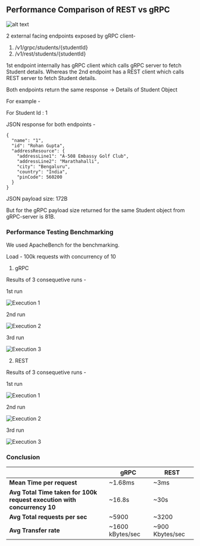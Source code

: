 ## Performance Comparison of REST vs gRPC

![alt text](Architecture.png "Architecture")

2 external facing endpoints exposed by gRPC client-

1. /v1/grpc/students/{studentId}
2. /v1/rest/students/{studentId}

1st endpoint internally has gRPC client which calls gRPC server to fetch Student details. Whereas the 2nd endpoint has a REST client which calls REST server to fetch Student details.

Both endpoints return the same response -> Details of Student Object

For example -

For Student Id : 1

JSON response for both endpoints -

```mermaid
{
  "name": "1",
  "id": "Rohan Gupta",
  "addressResource": {
    "addressLine1": "A-508 Embassy Golf Club",
    "addressLine2": "Marathahalli",
    "city": "Bengaluru",
    "country": "India",
    "pinCode": 560200
  }
}
```

JSON payload size: 172B

But for the gRPC payload size returned for the same Student object from gRPC-server is 81B.

### Performance Testing Benchmarking

We used ApacheBench for the benchmarking.

Load - 100k requests with concurrency of 10

1. gRPC

Results of 3 consequetive runs -

1st run

![Execution 1](gRPC-Benchmark-Execution1.png "Execution 1")

2nd run

![Execution 2](gRPC-Benchmark-Execution2.png "Execution 2")

3rd run

![Execution 3](gRPC-Benchmark-Execution3.png "Execution 3")

2. REST

Results of 3 consequetive runs -

1st run

![Execution 1](REST-Benchmark-Execution1.png "Execution 1")

2nd run

![Execution 2](REST-Benchmark-Execution2.png "Execution 1")

3rd run

![Execution 3](REST-Benchmark-Execution3.png "Execution 1")

### Conclusion


|                                                                         | **gRPC**         | **REST**        |
| ------------------------------------------------------------------------- | ------------------ | ----------------- |
| **Mean Time per request**                                               | ~1.68ms          | ~3ms            |
| **Avg Total Time taken for 100k request execution with concurrency 10** | ~16.8s           | ~30s            |
| **Avg Total requests per sec**                                          | ~5900            | ~3200           |
| **Avg Transfer rate**                                                   | ~1600 kBytes/sec | ~900 Kbytes/sec |

